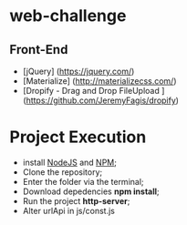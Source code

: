 # web-challenge

## Front-End

- [jQuery] (https://jquery.com/)
- [Materialize] (http://materializecss.com/)
- [Dropify - Drag and Drop FileUpload ] (https://github.com/JeremyFagis/dropify)

# Project Execution

- install [NodeJS](https://nodejs.org/en/) and [NPM](https://www.npmjs.com/);
- Clone the repository;
- Enter the folder via the terminal;
- Download depedencies **npm install**;
- Run the project **http-server**;
- Alter urlApi in js/const.js